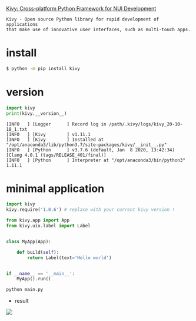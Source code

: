 [Kivy: Cross-platform Python Framework for NUI Development](https://kivy.org/#home)

```
Kivy - Open source Python library for rapid development of applications
that make use of innovative user interfaces, such as multi-touch apps.
```

# install

```sh
$ python -m pip install kivy
```

# version

```py
import kivy
print(kivy.__version__)
```

```
[INFO   ] [Logger      ] Record log in /path/.kivy/logs/kivy_20-10-18_1.txt
[INFO   ] [Kivy        ] v1.11.1
[INFO   ] [Kivy        ] Installed at "/opt/anaconda3/lib/python3.7/site-packages/kivy/__init__.py"
[INFO   ] [Python      ] v3.7.6 (default, Jan  8 2020, 13:42:34)
[Clang 4.0.1 (tags/RELEASE_401/final)]
[INFO   ] [Python      ] Interpreter at "/opt/anaconda3/bin/python3"
1.11.1
```

# minimal application

```py
import kivy
kivy.require('1.0.6') # replace with your current kivy version !

from kivy.app import App
from kivy.uix.label import Label


class MyApp(App):

    def build(self):
        return Label(text='Hello world')


if __name__ == '__main__':
    MyApp().run()
```

```sh
python main.py
```

- result

![](https://i.gyazo.com/4618c0e6e4ca4bfea6961292c1225d77.png)



